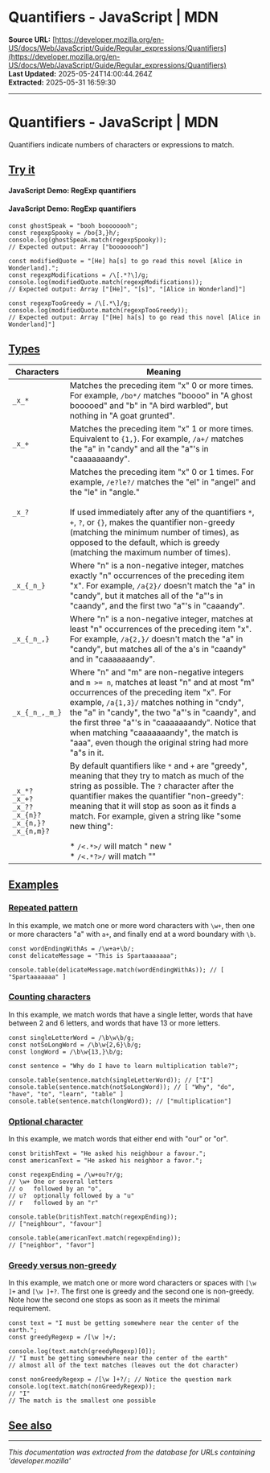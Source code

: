 # Quantifiers - JavaScript | MDN

**Source URL:** [https://developer.mozilla.org/en-US/docs/Web/JavaScript/Guide/Regular_expressions/Quantifiers](https://developer.mozilla.org/en-US/docs/Web/JavaScript/Guide/Regular_expressions/Quantifiers)  
**Last Updated:** 2025-05-24T14:00:44.264Z  
**Extracted:** 2025-05-31 16:59:30

---

# Quantifiers - JavaScript | MDN

Quantifiers indicate numbers of characters or expressions to match.

## [Try it](#try_it)

#### JavaScript Demo: RegExp quantifiers

#### JavaScript Demo: RegExp quantifiers

```
const ghostSpeak = "booh boooooooh";
const regexpSpooky = /bo{3,}h/;
console.log(ghostSpeak.match(regexpSpooky));
// Expected output: Array ["boooooooh"]

const modifiedQuote = "[He] ha[s] to go read this novel [Alice in Wonderland].";
const regexpModifications = /\[.*?\]/g;
console.log(modifiedQuote.match(regexpModifications));
// Expected output: Array ["[He]", "[s]", "[Alice in Wonderland]"]

const regexpTooGreedy = /\[.*\]/g;
console.log(modifiedQuote.match(regexpTooGreedy));
// Expected output: Array ["[He] ha[s] to go read this novel [Alice in Wonderland]"]
```

## [Types](#types)

| Characters | Meaning |
| --- | --- |
| `_x_*` | Matches the preceding item "x" 0 or more times. For example, `/bo*/` matches "boooo" in "A ghost booooed" and "b" in "A bird warbled", but nothing in "A goat grunted". |
| `_x_+` | Matches the preceding item "x" 1 or more times. Equivalent to `{1,}`. For example, `/a+/` matches the "a" in "candy" and all the "a"'s in "caaaaaaandy". |
| `_x_?` | Matches the preceding item "x" 0 or 1 times. For example, `/e?le?/` matches the "el" in "angel" and the "le" in "angle."<br><br>If used immediately after any of the quantifiers `*`, `+`, `?`, or `{}`, makes the quantifier non-greedy (matching the minimum number of times), as opposed to the default, which is greedy (matching the maximum number of times). |
| `_x_{_n_}` | Where "n" is a non-negative integer, matches exactly "n" occurrences of the preceding item "x". For example, `/a{2}/` doesn't match the "a" in "candy", but it matches all of the "a"'s in "caandy", and the first two "a"'s in "caaandy". |
| `_x_{_n_,}` | Where "n" is a non-negative integer, matches at least "n" occurrences of the preceding item "x". For example, `/a{2,}/` doesn't match the "a" in "candy", but matches all of the a's in "caandy" and in "caaaaaaandy". |
| `_x_{_n_,_m_}` | Where "n" and "m" are non-negative integers and `m >= n`, matches at least "n" and at most "m" occurrences of the preceding item "x". For example, `/a{1,3}/` matches nothing in "cndy", the "a" in "candy", the two "a"'s in "caandy", and the first three "a"'s in "caaaaaaandy". Notice that when matching "caaaaaaandy", the match is "aaa", even though the original string had more "a"s in it. |
| `_x_*?`  <br>`_x_+?`  <br>`_x_??`  <br>`_x_{n}?`  <br>`_x_{n,}?`  <br>`_x_{n,m}?` | By default quantifiers like `*` and `+` are "greedy", meaning that they try to match as much of the string as possible. The `?` character after the quantifier makes the quantifier "non-greedy": meaning that it will stop as soon as it finds a match. For example, given a string like "some <foo> <bar> new </bar> </foo> thing":<br><br>*   `/<.*>/` will match "<foo> <bar> new </bar> </foo>"<br>*   `/<.*?>/` will match "<foo>" |

## [Examples](#examples)

### [Repeated pattern](#repeated_pattern)

In this example, we match one or more word characters with `\w+`, then one or more characters "a" with `a+`, and finally end at a word boundary with `\b`.

```
const wordEndingWithAs = /\w+a+\b/;
const delicateMessage = "This is Spartaaaaaaa";

console.table(delicateMessage.match(wordEndingWithAs)); // [ "Spartaaaaaaa" ]
```

### [Counting characters](#counting_characters)

In this example, we match words that have a single letter, words that have between 2 and 6 letters, and words that have 13 or more letters.

```
const singleLetterWord = /\b\w\b/g;
const notSoLongWord = /\b\w{2,6}\b/g;
const longWord = /\b\w{13,}\b/g;

const sentence = "Why do I have to learn multiplication table?";

console.table(sentence.match(singleLetterWord)); // ["I"]
console.table(sentence.match(notSoLongWord)); // [ "Why", "do", "have", "to", "learn", "table" ]
console.table(sentence.match(longWord)); // ["multiplication"]
```

### [Optional character](#optional_character)

In this example, we match words that either end with "our" or "or".

```
const britishText = "He asked his neighbour a favour.";
const americanText = "He asked his neighbor a favor.";

const regexpEnding = /\w+ou?r/g;
// \w+ One or several letters
// o   followed by an "o",
// u?  optionally followed by a "u"
// r   followed by an "r"

console.table(britishText.match(regexpEnding));
// ["neighbour", "favour"]

console.table(americanText.match(regexpEnding));
// ["neighbor", "favor"]
```

### [Greedy versus non-greedy](#greedy_versus_non-greedy)

In this example, we match one or more word characters or spaces with `[\w ]+` and `[\w ]+?`. The first one is greedy and the second one is non-greedy. Note how the second one stops as soon as it meets the minimal requirement.

```
const text = "I must be getting somewhere near the center of the earth.";
const greedyRegexp = /[\w ]+/;

console.log(text.match(greedyRegexp)[0]);
// "I must be getting somewhere near the center of the earth"
// almost all of the text matches (leaves out the dot character)

const nonGreedyRegexp = /[\w ]+?/; // Notice the question mark
console.log(text.match(nonGreedyRegexp));
// "I"
// The match is the smallest one possible
```

## [See also](#see_also)

---

*This documentation was extracted from the database for URLs containing 'developer.mozilla'*
